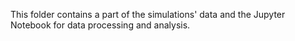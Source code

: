 This folder contains a part of the simulations' data and the Jupyter Notebook for data processing and analysis.
